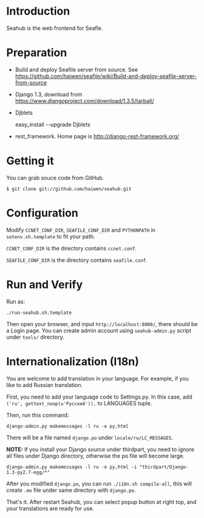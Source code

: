 Introduction
==========

Seahub is the web frontend for Seafle.

Preparation
==========

* Build and deploy Seafile server from source. See <https://github.com/haiwen/seafile/wiki/Build-and-deploy-seafile-server-from-source>

* Django 1.3, download from <https://www.djangoproject.com/download/1.3.5/tarball/>

* Djblets

    easy_install --upgrade Djblets

* rest_framework. Home page is <http://django-rest-framework.org/>

Getting it
==========

You can grab souce code from GitHub.

    $ git clone git://github.com/haiwen/seahub.git

Configuration
==========

Modify `CCNET_CONF_DIR`, `SEAFILE_CONF_DIR` and `PYTHONPATH` in `setenv.sh.template` to fit your path.

`CCNET_CONF_DIR` is the directory contains `ccnet.conf`.

`SEAFILE_CONF_DIR` is the directory contains `seafile.conf`.

Run and Verify
==========

Run as:

    ./run-seahub.sh.template

Then open your browser, and input `http://localhost:8000/`, there should be a Login page. You can create admin account using `seahub-admin.py` script under `tools/` directory.

Internationalization (I18n)
==========

You are welcome to add translation in your language. For example, if you like to add Russian translation.

First, you need to add your language code to Settings.py. In this case, add `('ru', gettext_noop(u'Русский')),` to LANGUAGES tuple.

Then, run this command:

    django-admin.py makemessages -l ru -e py,html

There will be a file named `django.po` under `locale/ru/LC_MESSAGES`.

**NOTE:** If you install your Django source under thirdpart, you need to ignore all files under Django directory, otherwise the po file will become large.

    django-admin.py makemessages -l ru -e py,html -i "thirdpart/Django-1.3-py2.7-egg/*"

After you modified `django.po`, you can run `./i18n.sh compile-all`, this will create `.mo` file under same directory with `django.po`.

That's it. After restart Seahub, you can select popup button at right top, and your translations are ready for use.

